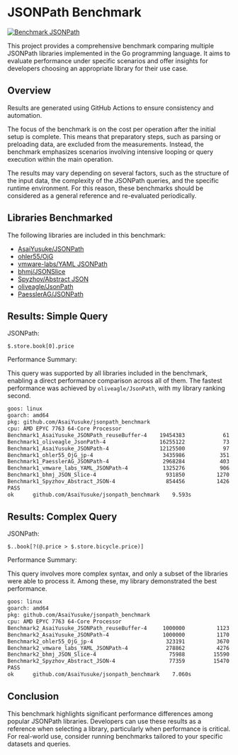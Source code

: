 # JSONPath Benchmark

[![Benchmark JSONPath](https://github.com/AsaiYusuke/jsonpath-benchmark/actions/workflows/build.yml/badge.svg)](https://github.com/AsaiYusuke/jsonpath-benchmark/actions/workflows/build.yml)

This project provides a comprehensive benchmark comparing multiple JSONPath libraries implemented in the Go programming language.
It aims to evaluate performance under specific scenarios and offer insights for developers choosing an appropriate library for their use case.

## Overview

Results are generated using GitHub Actions to ensure consistency and automation.

The focus of the benchmark is on the cost per operation after the initial setup is complete.
This means that preparatory steps, such as parsing or preloading data, are excluded from the measurements.
Instead, the benchmark emphasizes scenarios involving intensive looping or query execution within the main operation.

The results may vary depending on several factors, such as the structure of the input data, the complexity of the JSONPath queries, and the specific runtime environment.
For this reason, these benchmarks should be considered as a general reference and re-evaluated periodically.

## Libraries Benchmarked

The following libraries are included in this benchmark:

- [AsaiYusuke/JSONPath](https://github.com/AsaiYusuke/jsonpath)
- [ohler55/OjG](https://github.com/ohler55/ojg)
- [vmware-labs/YAML JSONPath](https://github.com/vmware-labs/yaml-jsonpath)
- [bhmj/JSONSlice](https://github.com/bhmj/jsonslice)
- [Spyzhov/Abstract JSON](https://github.com/spyzhov/ajson)
- [oliveagle/JsonPath](https://github.com/oliveagle/jsonpath)
- [PaesslerAG/JSONPath](https://github.com/PaesslerAG/jsonpath)

## Results: Simple Query

JSONPath:

``` text
$.store.book[0].price
```

Performance Summary:

This query was supported by all libraries included in the benchmark, enabling a direct performance comparison across all of them.
The fastest performance was achieved by `oliveagle/JsonPath`, with my library ranking second.

``` bash
goos: linux
goarch: amd64
pkg: github.com/AsaiYusuke/jsonpath_benchmark
cpu: AMD EPYC 7763 64-Core Processor                
Benchmark1_AsaiYusuke_JSONPath_reuseBuffer-4   	19454383	        61.15 ns/op	       0 B/op	       0 allocs/op
Benchmark1_oliveagle_JsonPath-4                	16255122	        73.63 ns/op	       0 B/op	       0 allocs/op
Benchmark1_AsaiYusuke_JSONPath-4               	12125500	        97.98 ns/op	      16 B/op	       1 allocs/op
Benchmark1_ohler55_OjG_jp-4                    	 3435986	       351.8 ns/op	    1168 B/op	       2 allocs/op
Benchmark1_PaesslerAG_JSONPath-4               	 2968284	       403.9 ns/op	     208 B/op	       7 allocs/op
Benchmark1_vmware_labs_YAML_JSONPath-4         	 1325276	       906.2 ns/op	     464 B/op	      28 allocs/op
Benchmark1_bhmj_JSON_Slice-4                   	  931850	      1270 ns/op	      24 B/op	       1 allocs/op
Benchmark1_Spyzhov_Abstract_JSON-4             	  854456	      1426 ns/op	     472 B/op	      25 allocs/op
PASS
ok  	github.com/AsaiYusuke/jsonpath_benchmark	9.593s

```

## Results: Complex Query

JSONPath:

``` text
$..book[?(@.price > $.store.bicycle.price)]
```

Performance Summary:

This query involves more complex syntax, and only a subset of the libraries were able to process it.
Among these, my library demonstrated the best performance.

``` bash
goos: linux
goarch: amd64
pkg: github.com/AsaiYusuke/jsonpath_benchmark
cpu: AMD EPYC 7763 64-Core Processor                
Benchmark2_AsaiYusuke_JSONPath_reuseBuffer-4   	 1000000	      1123 ns/op	      80 B/op	       2 allocs/op
Benchmark2_AsaiYusuke_JSONPath-4               	 1000000	      1170 ns/op	      96 B/op	       3 allocs/op
Benchmark2_ohler55_OjG_jp-4                    	  323191	      3670 ns/op	    6200 B/op	      37 allocs/op
Benchmark2_vmware_labs_YAML_JSONPath-4         	  278862	      4276 ns/op	    4416 B/op	     136 allocs/op
Benchmark2_bhmj_JSON_Slice-4                   	   75988	     15590 ns/op	    1784 B/op	      38 allocs/op
Benchmark2_Spyzhov_Abstract_JSON-4             	   77359	     15470 ns/op	    5480 B/op	     223 allocs/op
PASS
ok  	github.com/AsaiYusuke/jsonpath_benchmark	7.060s

```

## Conclusion

This benchmark highlights significant performance differences among popular JSONPath libraries.
Developers can use these results as a reference when selecting a library, particularly when performance is critical.
For real-world use, consider running benchmarks tailored to your specific datasets and queries.
